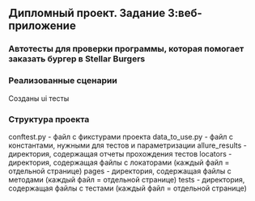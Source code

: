 ## Дипломный проект. Задание 3:веб-приложение

### Автотесты для проверки программы, которая помогает заказать бургер в Stellar Burgers

### Реализованные сценарии

Созданы ui тесты

### Структура проекта

conftest.py - файл с фикстурами проекта
data_to_use.py - файл с константами, нужными для тестов и параметризации
allure_results - директория, содержащая отчеты прохождения тестов
locators - директория, содержащая файлы с локаторами (каждый файл = отдельной странице)
pages - директория, содержащая файлы с методами (каждый файл = отдельной странице)
tests - директория, содержащая файлы с тестами (каждый файл = отдельной странице)